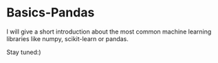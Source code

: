 # Basics-Pandas
I will give a short introduction about the most common machine learning libraries like numpy, scikit-learn or pandas. 

Stay tuned:)
